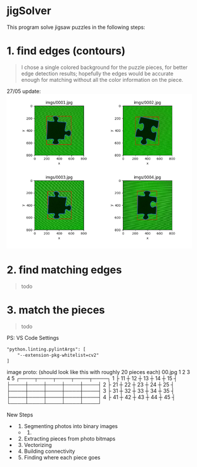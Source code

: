 # jigSolver

This program solve jigsaw puzzles in the following steps:

# 1. find edges (contours)

> I chose a single colored background for the puzzle pieces, for better edge detection results;
> hopefully the edges would be accurate enough for matching without all the color information on the piece.

27/05 update:
![Figure 1](imgs/Figure_1.png)

# 2. find matching edges

> todo

# 3. match the pieces

> todo


PS: VS Code Settings
```
"python.linting.pylintArgs": [
    "--extension-pkg-whitelist=cv2"
]
```
image proto: (should look like this with roughly 20 pieces each)
00.jpg
      1    2    3    4    5
    ┌────┬────┬────┬────┬────┐
 1  ├ 11 ┼ 12 ┼ 13 ┼ 14 ┼ 15 ┤
    ├────┼────┼────┼────┼────┤
 2  ├ 21 ┼ 22 ┼ 23 ┼ 24 ┼ 25 ┤
    ├────┼────┼────┼────┼────┤
 3  ├ 31 ┼ 32 ┼ 33 ┼ 34 ┼ 35 ┤
    ├────┼────┼────┼────┼────┤
 4  ├ 41 ┼ 42 ┼ 43 ┼ 44 ┼ 45 ┤
    └────┴────┴────┴────┴────┘

New Steps
  - 1. Segmenting photos into binary images
    - 1.
  - 2. Extracting pieces from photo bitmaps
  - 3. Vectorizing
  - 4. Building connectivity
  - 5. Finding where each piece goes

